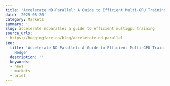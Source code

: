 ```yaml
---
title: 'Accelerate ND-Parallel: A Guide to Efficient Multi-GPU Training'
date: '2025-08-20'
category: Markets
summary: ''
slug: accelerate ndparallel a guide to efficient multigpu training
source_urls:
- https://huggingface.co/blog/accelerate-nd-parallel
seo:
  title: 'Accelerate ND-Parallel: A Guide to Efficient Multi-GPU Training | Hash n
    Hedge'
  description: ''
  keywords:
  - news
  - markets
  - brief
---
```



